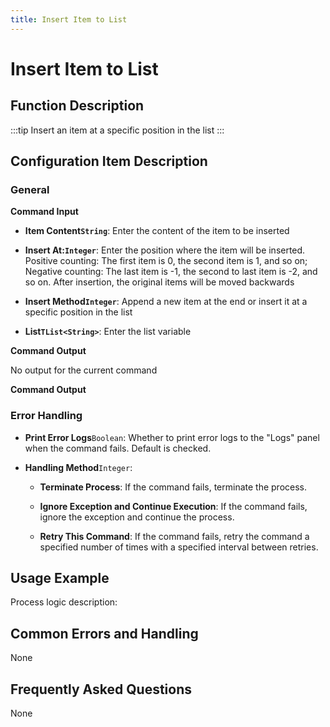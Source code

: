```yaml
---
title: Insert Item to List
---
```


# Insert Item to List

## Function Description

:::tip 
Insert an item at a specific position in the list
:::

## Configuration Item Description

### General

**Command Input**

- **Item Content`String`**: Enter the content of the item to be inserted

- **Insert At:`Integer`**: Enter the position where the item will be inserted. Positive counting: The first item is 0, the second item is 1, and so on; Negative counting: The last item is -1, the second to last item is -2, and so on. After insertion, the original items will be moved backwards

- **Insert Method`Integer`**: Append a new item at the end or insert it at a specific position in the list

- **List`TList<String>`**: Enter the list variable


**Command Output**

No output for the current command


**Command Output**

### Error Handling

- **Print Error Logs**`Boolean`: Whether to print error logs to the "Logs" panel when the command fails. Default is checked. 

- **Handling Method**`Integer`:

    - **Terminate Process**: If the command fails, terminate the process.

    - **Ignore Exception and Continue Execution**: If the command fails, ignore the exception and continue the process.

    - **Retry This Command**: If the command fails, retry the command a specified number of times with a specified interval between retries.

## Usage Example

Process logic description:

## Common Errors and Handling

None

## Frequently Asked Questions

None

